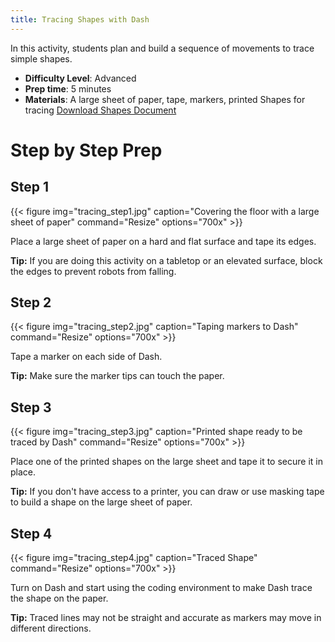 ```yaml
---
title: Tracing Shapes with Dash
---
```


In this activity, students plan and build a sequence of movements to trace simple shapes.


- **Difficulty Level**: Advanced
- **Prep time**: 5 minutes
- **Materials**: A large sheet of paper, tape, markers, printed Shapes for tracing [Download Shapes Document](/PDF/Shapes.pdf)



# Step by Step Prep
## Step 1
{{< figure
img="tracing_step1.jpg"
caption="Covering the floor with a large sheet of paper"
command="Resize"
options="700x" >}}

Place a large sheet of paper on a hard and flat surface and tape its edges.

**Tip:** If you are doing this activity on a tabletop or an elevated surface, block the edges to prevent robots from falling.

## Step 2
{{< figure
img="tracing_step2.jpg"
caption="Taping markers to Dash"
command="Resize"
options="700x" >}}

Tape a marker on each side of Dash.

**Tip:** Make sure the marker tips can touch the paper.


## Step 3
{{< figure
img="tracing_step3.jpg"
caption="Printed shape ready to be traced by Dash"
command="Resize"
options="700x" >}}

Place one of the printed shapes on the large sheet and tape it to secure it in place.

**Tip:** If you don't have access to a printer, you can draw or use masking tape to build a shape on the large sheet of paper.

## Step 4
{{< figure
img="tracing_step4.jpg"
caption="Traced Shape"
command="Resize"
options="700x" >}}

Turn on Dash and start using the coding environment to make Dash trace the shape on the paper.

**Tip:** Traced lines may not be straight and accurate as markers may move in different directions.
